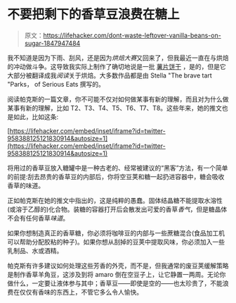# 不要把剩下的香草豆浪费在糖上

> 原文：<https://lifehacker.com/dont-waste-leftover-vanilla-beans-on-sugar-1847947484>

我不知道是因为下雨、刮风，还是因为*烘焙大赛*又回来了，但我最近一直在与烘焙的冲动做斗争。这导致我实际上制作了确切地说是一批 [薯片饼干](https://lifehacker.com/add-potato-chips-to-your-next-batch-of-cookie-dough-1847901658) ，是的，但是它大部分被翻译成我*阅读*关于烘焙。大多数作品都是由 Stella "The brave tart "Parks， of Serious Eats 撰写的。



阅读帕克斯的一篇文章，你不可能不仅对如何做某事有新的理解，而且对为什么做某事有新的理解，比如 T2、T3、T4、T5、T6、T7、T8。这些年来，她的推文也是如此，比如这条:

 [https://lifehacker.com/embed/inset/iframe?id=twitter-958388125121830914&autosize=1](https://lifehacker.com/embed/inset/iframe?id=twitter-958388125121830914&autosize=1) 

将用过的香草豆放入糖罐中是一种古老的、经常被建议的“黑客”方法，有一个简单的前提:刮去昂贵的香草豆的内部后，你将空豆荚和糖一起扔进容器中，糖会吸收香草的味道。

正如帕克斯在她的推文中指出的，这是纯粹的愚蠢。固体结晶糖不能提取水溶性(或溶于乙醇的)化合物。装糖的容器打开后会散发出可爱的香草*香气*，但是糖晶体不会有任何香草*味道*。

如果你想制造真正的香草糖，你必须将咖啡豆的内部与一些蔗糖混合(食品加工机可以帮助分配胶粘的种子)。如果你想从刮掉的豆荚中提取风味，你必须加入一些乳制品、水或酒精。

帕克斯有许多建议如何处理这些芳香的外壳，而不是，但我通常的废豆荚缓解策略是制作香草羊角豆，这涉及到将 amaro 倒在空豆子上，让它静置一两周。无论你做什么，一定要让液体参与其中；香草豆——即使是空的——也太珍贵了，不能浪费在仅仅有香味的东西上，不管它多么令人愉快。